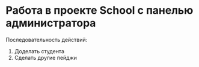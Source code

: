 # Работа в проекте School с панелью администратора
Последовательность действий:
  1) Доделать студента
  2) Сделать другие пейджи

